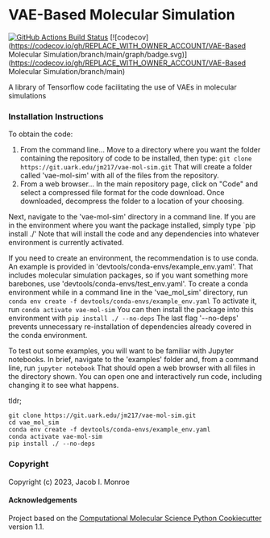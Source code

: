 VAE-Based Molecular Simulation
==============================
[//]: # (Badges)
[![GitHub Actions Build Status](https://github.com/REPLACE_WITH_OWNER_ACCOUNT/vae-mol-sim/workflows/CI/badge.svg)](https://github.com/REPLACE_WITH_OWNER_ACCOUNT/vae-mol-sim/actions?query=workflow%3ACI)
[![codecov](https://codecov.io/gh/REPLACE_WITH_OWNER_ACCOUNT/VAE-Based Molecular Simulation/branch/main/graph/badge.svg)](https://codecov.io/gh/REPLACE_WITH_OWNER_ACCOUNT/VAE-Based Molecular Simulation/branch/main)


A library of Tensorflow code facilitating the use of VAEs in molecular simulations


### Installation Instructions

To obtain the code:
1) From the command line...
    Move to a directory where you want the folder containing the repository of code to be installed, then type:
        `git clone https://git.uark.edu/jm217/vae-mol-sim.git`
    That will create a folder called 'vae-mol-sim' with all of the files from the repository.
2) From a web browser...
    In the main repository page, click on "Code" and select a compressed file format for the code download. Once downloaded, decompress the folder to a location of your choosing.

Next, navigate to the 'vae-mol-sim' directory in a command line. If you are in the environment where you want the package installed, simply type
    `pip install ./'
Note that will install the code and any dependencies into whatever environment is currently activated.

If you need to create an environment, the recommendation is to use conda. An example is provided in 'devtools/conda-envs/example_env.yaml'. That includes molecular simulation packages, so if you want something more barebones, use 'devtools/conda-envs/test_env.yaml'. To create a conda environment while in a command line in the 'vae_mol_sim' directory, run
    `conda env create -f devtools/conda-envs/example_env.yaml`
To activate it, run
    `conda activate vae-mol-sim`
You can then install the package into this environment with
    `pip install ./ --no-deps`
The last flag '--no-deps' prevents unnecessary re-installation of dependencies already covered in the conda environment.

To test out some examples, you will want to be familiar with Jupyter notebooks. In brief, navigate to the 'examples' folder and, from a command line, run
    `jupyter notebook`
That should open a web browser with all files in the directory shown. You can open one and interactively run code, including changing it to see what happens.

tldr;
```
git clone https://git.uark.edu/jm217/vae-mol-sim.git
cd vae_mol_sim
conda env create -f devtools/conda-envs/example_env.yaml
conda activate vae-mol-sim
pip install ./ --no-deps
```

### Copyright

Copyright (c) 2023, Jacob I. Monroe


#### Acknowledgements

Project based on the
[Computational Molecular Science Python Cookiecutter](https://github.com/molssi/cookiecutter-cms) version 1.1.
